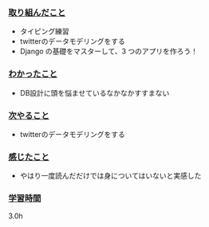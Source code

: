### <u>取り組んだこと</u>
- タイピング練習
- twitterのデータモデリングをする
- Django の基礎をマスターして、3 つのアプリを作ろう！

### <u>わかったこと</u>
- DB設計に頭を悩ませているなかなかすすまない
 
### <u>次やること</u>
- twitterのデータモデリングをする

### <u>感じたこと</u>
- やはり一度読んだだけでは身についてはいないと実感した

### <u>学習時間</u>
3.0h
